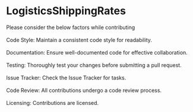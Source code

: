 # LogisticsShippingRates

Please consider the below factors while contributing <br/><br/>
Code Style:
Maintain a consistent code style for readability. <br/><br/>
Documentation:
Ensure well-documented code for effective collaboration. <br/><br/>
Testing:
Thoroughly test your changes before submitting a pull request. <br/><br/>
Issue Tracker:
Check the Issue Tracker for tasks. <br/><br/>
Code Review:
All contributions undergo a code review process. <br/><br/>
Licensing:
Contributions are licensed.
